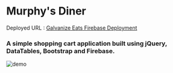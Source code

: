 # Murphy's Diner
Deployed URL : [Galvanize Eats Firebase Deployment](https://galvanizeeats-5aa03.firebaseapp.com/index.html)
### A simple shopping cart application built using jQuery, DataTables, Bootstrap and Firebase.

![demo](demo.gif?raw=true "Demo")


